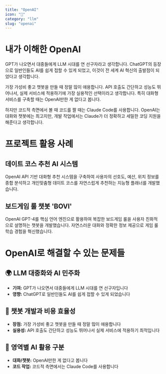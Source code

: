 ```yaml
---
title: "OpenAI"
icon: "🤖"
category: "llm"
slug: "openai"
---
```


# 내가 이해한 OpenAI

GPT가 나오면서 대중들에게 LLM 시대를 연 선구자라고 생각합니다. ChatGPT의 등장으로 일반인들도 AI를 쉽게 접할 수 있게 되었고, 이것이 전 세계 AI 혁신의 출발점이 되었다고 생각합니다.

가장 가성비 좋고 챗봇을 만들 때 정말 많이 애용합니다. API 호출도 간단하고 성능도 뛰어나서, 실제 서비스에 적용하기에 가장 실용적인 선택이라고 생각합니다. 특히 대화형 서비스를 구축할 때는 OpenAI만한 게 없다고 봅니다.

하지만 코드적 측면에서 볼 때 코드를 짤 때는 Claude Code를 사용합니다. OpenAI는 대화와 챗봇에는 최고지만, 개발 작업에서는 Claude가 더 정확하고 세밀한 코딩 지원을 해준다고 생각합니다.

# 프로젝트 활용 사례

## 데이트 코스 추천 AI 시스템
OpenAI API 기반 대화형 추천 시스템을 구축하여 사용자의 선호도, 예산, 위치 정보를 종합 분석하고 개인맞춤형 데이트 코스를 자연스럽게 추천하는 지능형 플래너를 개발했습니다.

## 보드게임 룰 챗봇 'BOVI'
OpenAI GPT-4를 핵심 언어 엔진으로 활용하여 복잡한 보드게임 룰을 사용자 친화적으로 설명하는 챗봇을 개발했습니다. 자연스러운 대화와 정확한 정보 제공으로 게임 룰 학습 경험을 혁신했습니다.

# OpenAI로 해결할 수 있는 문제들

## 🌍 LLM 대중화와 AI 민주화
- **기여:** GPT가 나오면서 대중들에게 LLM 시대를 연 선구자입니다
- **영향:** ChatGPT로 일반인들도 AI를 쉽게 접할 수 있게 되었습니다

## 🤖 챗봇 개발과 비용 효율성
- **장점:** 가장 가성비 좋고 챗봇을 만들 때 정말 많이 애용합니다
- **실용성:** API 호출도 간단하고 성능도 뛰어나서 실제 서비스에 적용하기 최적입니다

## 🎯 영역별 AI 활용 구분
- **대화/챗봇:** OpenAI만한 게 없다고 봅니다
- **코드 작업:** 코드적 측면에서는 Claude Code를 사용합니다